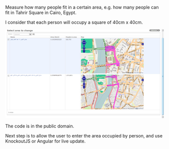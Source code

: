 Measure how many people fit in a certain area, e.g. how many people can fit in Tahrir Square in Cairo, Egypt.

I consider that each person will occupy a square of 40cm x 40cm.

![Screenshot](screenshot.png "Screenshot of the app")

The code is in the public domain.

Next step is to allow the user to enter the area occupied by person, and use KnockoutJS or Angular for live update.
